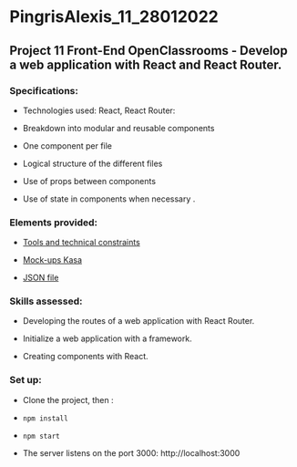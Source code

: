 # PingrisAlexis_11_28012022

## Project 11 Front-End OpenClassrooms - Develop a web application with React and React Router.

### Specifications:

- Technologies used: React, React Router:

- Breakdown into modular and reusable components
  
- One component per file

- Logical structure of the different files

- Use of props between components

- Use of state in components when necessary .

### Elements provided:

- [Tools and technical constraints](chrome-extension://efaidnbmnnnibpcajpcglclefindmkaj/viewer.html?pdfurl=https%3A%2F%2Fcourse.oc-static.com%2Fprojects%2FFront-End%2BV2%2FP9%2BReact%2B1%2FCoding%2Bguidelines%2BKasa%2BFR.pdf&clen=48230&chunk=true)

- [Mock-ups Kasa](https://www.figma.com/file/bAnXDNqRKCRRP8mY2gcb5p/UI-Design-Kasa-FR?node-id=4%3A1)

- [JSON file](https://s3-eu-west-1.amazonaws.com/course.oc-static.com/projects/Front-End+V2/P9+React+1/logements.json)

### Skills assessed:

- Developing the routes of a web application with React Router.

- Initialize a web application with a framework.

- Creating components with React.

### Set up:

- Clone the project, then :

- `npm install`

- `npm start`

- The server listens on the port 3000: http://localhost:3000

